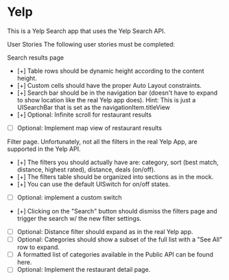 # Yelp
This is a Yelp Search app that uses the Yelp Search API.

User Stories
The following user stories must be completed:

Search results page
* [+] Table rows should be dynamic height according to the content height.
* [+] Custom cells should have the proper Auto Layout constraints.
* [+] Search bar should be in the navigation bar (doesn't have to expand to show location like the real Yelp app does).
    Hint: This is just a UISearchBar that is set as the navigationItem.titleView
* [+] Optional: Infinite scroll for restaurant results
* [ ] Optional: Implement map view of restaurant results

Filter page. Unfortunately, not all the filters in the real Yelp App, are supported in the Yelp API.
* [+] The filters you should actually have are: category, sort (best match, distance, highest rated), distance, deals (on/off).
* [+] The filters table should be organized into sections as in the mock.
* [+] You can use the default UISwitch for on/off states. 
* [ ] Optional: implement a custom switch
* [+] Clicking on the "Search" button should dismiss the filters page and trigger the search w/ the new filter settings.
* [ ] Optional: Distance filter should expand as in the real Yelp app.
* [ ] Optional: Categories should show a subset of the full list with a "See All" row to expand.
* [ ] A formatted list of categories available in the Public API can be found here.
* [ ] Optional: Implement the restaurant detail page.
